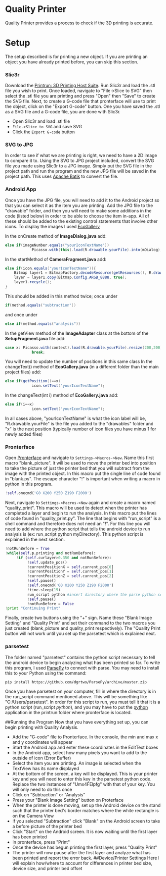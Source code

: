 # Quality Printer
Quality Printer provides a process to check if the 3D printing is accurate.
# Setup
The setup described is for printing a new object. If you are printing an object you have already printed before, you can skip this section.
### Slic3r
Download the [Printrun: 3D Printing Host Suite](http://www.pronterface.com/). Run Slic3r and load the .stl file you wish to print. Once loaded, navigate to "File->Slice to SVG" then select the .stl file you are printing and press "Open" then "Save" to create the SVG file. Next, to create a G-code file that pronterface will use to print the object, click on the "Export G-code" button. One you have saved the .stl as a SVG file and a G-code file, you are done with Slic3r.
* Open Slic3r and load .stl file
* ```File->Slice to SVG``` and save SVG
* Click the ```Export G-code``` button


### SVG to JPG
In order to see if what we are printing is right, we need to have a 2D image to compare it to. Using the SVG to JPG project included, convert the SVG file you made using Slic3r to a JPG image. Simply put the SVG file in the project path and run the program and the new JPG file will be saved in the project path. This uses [Apache Batik](https://xmlgraphics.apache.org/batik/using/transcoder.html) to convert the file.

### Android App
Once you have the JPG file, you will need to add it to the Android project so that you can select it as the item you are printing. Add the JPG file to the "drawable" folder, and then you will need to make some additions in the code (listed below) in order to be able to choose the item in-app. All of these should be added to the existing control statements that involve other icons. To display the images I used [EcoGallery](https://github.com/falnatsheh/EcoGallery)

In the onCreate method of **ImageDialog.java** add:
```Java
else if(imageNumber.equals("yourIconTextName"))
            Picasso.with(this).load(R.drawable.yourFile).into(mDialog);
```
In the startMethod of **CameraFragment.java** add:
```Java
else if(icon.equals("yourIconTextName")){
    Bitmap layer1 = BitmapFactory.decodeResource(getResources(), R.drawable.yourFile);
    layer = layer1.copy(Bitmap.Config.ARGB_8888, true);
    layer1.recycle();
}
```
This should be added in this method twice; once under
```Java
if(method.equals("subtraction"))
``` 
and once under 
```Java 
else if(method.equals("analysis"))
```
In the getView method of the **ImageAdapter** class at the bottom of the **SetupFragment.java** file add:
```Java
case x: Picasso.with(context).load(R.drawable.yourFile).resize(200,200).centerCrop().into(view);
            break;
```
You will need to update the number of positions in this same class
In the changeText() method of **EcoGallery.java** (in a different folder than the main project files) add:
```Java
else if(getPosition()==x)
            icon.setText("yourIconTextName");
```
In the changeText(int i) method of **EcoGallery.java** add:
```Java
else if(i==x)
            icon.setText("yourIconTextName");
```
In all cases above, "yourIconTextName" is what the icon label will be, "R.drawable.yourFile" is the file you added to the "drawables" folder and "x" is the next position (typically number of icon files you have minus 1 for newly added files)

### Pronterface
Open [Pronterface](www.pronterface.com) and navigate to ```Settings->Macros->New```. Name this first macro "blank_picture". It will be used to move the printer bed into position to take the picture of just the printer bed that you will subtract from the image with the printed object. In this macro put the single line of code found in "blank.py". The escape character "!" is important when writing a macro in python in this program.
```python
!self.onecmd('G0 X200 Y250 Z190 F2000')
```
Next, navigate to ```Settings->Macros->New``` again and create a macro named "quality_print". This macro will be used to detect when the printer has completed a layer and begin to run the analysis. In this macro put the lines of code found in "quality_print.py". The line that begins with "run_script" is a shell command and therefore does not need an "!". For this line you will need to add where the python script that tells the android device to run analysis is (ex: run_script python myDirectory). This python script is explained in the next section.
```python
!notRunBefore = True
!while(self.p.printing and notRunBefore):
     !if (self.curlayer>0.350 and notRunBefore):
          !self.update_pos()
          !currentPositionX = self.current_pos[0]
          !currentPositionY = self.current_pos[1]
          !currentPositionZ = self.current_pos[2]
          !self.pause() 
          !self.onecmd('G0 X200 Y250 Z190 F2000')
          !time.sleep(15)
          run_script python #insert directory where the parse python script is located (parsetest directory)
          !self.pause()
          !notRunBefore = False
!print "Continuing Print"
```
Finally, create two buttons using the "+" sign. Name these "Blank Image Setting" and "Quality Print" and set their command to the two macros you just created (blank_picture and quality_print respectively). The "Quality Print button will not work until you set up the parsetest which is explained next.
### parsetest
The folder named "parsetest" contains the python script necessary to tell the android device to begin analyzing what has been printed so far. To write this program, I used [ParsePy](https://github.com/dgrtwo/ParsePy) to connect with parse. You may need to install this to your Python using the command:

```pip install https://github.com/dgrtwo/ParsePy/archive/master.zip```

Once you have parsetest on your computer, fill in where the directory is in the run_script command mentioned above. This will be something like "C:/Users/parsetest". In order for this script to run, you must tell it that it is a python script (run_script *python*), and you may have to put the [python](https://www.python.org/downloads/release/python-343/) application in the printrun folder where pronterface is located.

##Running the Program
Now that you have everything set up, you can begin printing with Quality Analysis.
* Add the "G-code" file to Pronterface. In the console, the min and max x and y coordinates will appear
* Start the Android app and enter these coordinates in the EditText boxes
* In the Android app, select how many pixels you want to add to the outside of icon (Error Buffer)
* Select the item you are printing. An image is selected when the TextView has its name displayed
* At the bottom of the screen, a key will be displayed. This is your printer key and you will need to enter this key in the parsetest python code. Replace the two instances of "Umx4FElpfg" with that of your key. You will only need to do this once
* Click on "Subtraction" or "Analysis"
* Press your "Blank Image Setting" button on Proterface
* When the printer is done moving, set up the Android device on the stand such that the printer bed's border matches where the white rectangle is on the Camera View
* If you selected "Subtraction" click "Blank" on the Android screen to take a before picture of the printer bed
* Click "Start" on the Android screen. It is now waiting until the first layer has been printed
* In pronterface, press "Print"
* Once the device has begun printing the first layer, press "Quality Print"
* The printer will now pause after the first layer and analyze what has been printed and report the error back.
##Device/Printer Settings
Here I will explain how/where to account for differences in printer bed size, device size, and printer bed offset
